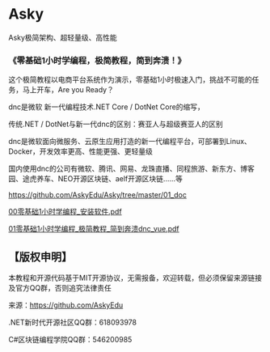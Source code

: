 # Asky
Asky极简架构、超轻量级、高性能

### 《零基础1小时学编程，极简教程，简到奔溃！》

这个极简教程以电商平台系统作为演示，零基础1小时极速入门，挑战不可能的任务，马上开车，Are you Ready？

dnc是微软 新一代编程技术.NET Core / DotNet Core的缩写，

传统.NET / DotNet与新一代dnc的区别：赛亚人与超级赛亚人的区别

dnc是微软面向微服务、云原生应用打造的新一代编程平台，可部署到Linux、Docker，开发效率更高、性能更强、更轻量级

国内使用dnc的公司有微软、腾讯、网易、龙珠直播、同程旅游、新东方、博客园、途虎养车、NEO开源区块链、aelf开源区块链……等

https://github.com/AskyEdu/Asky/tree/master/01_doc

[00零基础1小时学编程_安装软件.pdf](https://github.com/AskyEdu/Asky/raw/master/01_doc/00%E9%9B%B6%E5%9F%BA%E7%A1%801%E5%B0%8F%E6%97%B6%E5%AD%A6%E7%BC%96%E7%A8%8B_%E5%AE%89%E8%A3%85%E8%BD%AF%E4%BB%B6.pdf)

[01零基础1小时学编程_极简教程_简到奔溃dnc_vue.pdf](https://github.com/AskyEdu/Asky/raw/master/01_doc/01%E9%9B%B6%E5%9F%BA%E7%A1%801%E5%B0%8F%E6%97%B6%E5%AD%A6%E7%BC%96%E7%A8%8B_%E6%9E%81%E7%AE%80%E6%95%99%E7%A8%8B_%E7%AE%80%E5%88%B0%E5%A5%94%E6%BA%83dnc_vue.pdf)



  
## 【版权申明】

本教程和开源代码基于MIT开源协议，无需报备，欢迎转载，但必须保留来源链接及官方QQ群，否则追究法律责任

来源：https://github.com/AskyEdu  

.NET新时代开源社区QQ群：618093978

C#区块链编程学院QQ群：546200985
